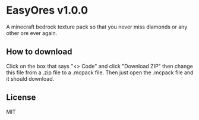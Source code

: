 # EasyOres v1.0.0

 A minecraft bedrock texture pack so that you never miss diamonds or any other ore ever again.

## How to download

Click on the box that says "<> Code" and click "Download ZIP" then change this file from a .zip file to a .mcpack file. Then just open the .mcpack file and it should download.

## License

MIT
